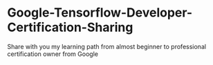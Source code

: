 # Google-Tensorflow-Developer-Certification-Sharing
Share with you my learning path from almost beginner to professional certification owner from Google
